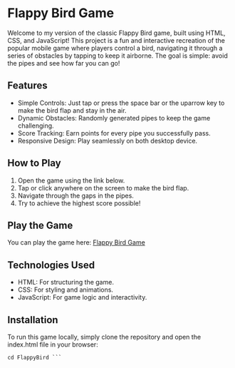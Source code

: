 # Flappy Bird Game

Welcome to my version of the classic Flappy Bird game, built using HTML, CSS, and JavaScript! This project is a fun and interactive recreation of the popular mobile game where players control a bird, navigating it through a series of obstacles by tapping to keep it airborne. The goal is simple: avoid the pipes and see how far you can go!

## Features
- Simple Controls: Just tap or press the space bar or the uparrow key to make the bird flap and stay in the air.
- Dynamic Obstacles: Randomly generated pipes to keep the game challenging.
- Score Tracking: Earn points for every pipe you successfully pass.
- Responsive Design: Play seamlessly on both desktop device.

## How to Play
1. Open the game using the link below.
2. Tap or click anywhere on the screen to make the bird flap.
3. Navigate through the gaps in the pipes.
4. Try to achieve the highest score possible!

## Play the Game
You can play the game here: [Flappy Bird Game](https://bvd7l.github.io/FlappyBird/)

## Technologies Used
- HTML: For structuring the game.
- CSS: For styling and animations.
- JavaScript: For game logic and interactivity.

## Installation
To run this game locally, simply clone the repository and open the index.html file in your browser:
```git clone https://github.com/bvd7l/FlappyBird.git
cd FlappyBird ```
